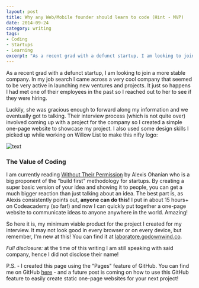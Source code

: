 ```yaml
---
layout: post
title: Why any Web/Mobile founder should learn to code (Hint - MVP)
date: 2014-09-24
category: writing
tags:
- Coding
- Startups
- Learning
excerpt: "As a recent grad with a defunct startup, I am looking to join a more stable company. In my job search I came across a very cool company that seemed to be very active in launching new ventures and projects. It just so happens I had..."
---
```


As a recent grad with a defunct startup, I am looking to join a more stable company. In my job search I came across a very cool company that seemed to be very active in launching new ventures and projects. It just so happens I had met one of their employees in the past so I reached out to her to see if they were hiring.

Luckily, she was gracious enough to forward along my information and we eventually got to talking. Their interview process (which is not quite over) involved coming up with a project for the company so I created a simple one-page website to showcase my project. I also used some design skills I picked up while working on Willow List to make this nifty logo:

![text](http://postachio-images.s3-website-us-east-1.amazonaws.com/1c303cdec342ea88d68a771630c26be0.png)

### The Value of Coding

I am currently reading [Without Their Permission](http://www.amazon.com/gp/product/1455520020/ref=as_li_tl?ie=UTF8&camp=1789&creative=390957&creativeASIN=1455520020&linkCode=as2&tag=willis0d-20&linkId=4AUMJC6MB4F3OGYS) by Alexis Ohanian who is a big proponent of the "build first" methodology for startups. By creating a super basic version of your idea and showing it to people, you can get a much bigger reaction than just talking about an idea. The best part is, as Alexis consistently points out, **anyone can do this!** I put in about 15 hours+ on Codeacademy (so far!) and now I can quickly put together a one-page website to communicate ideas to anyone anywhere in the world. Amazing!

So here it is, my minimum viable product for the project I created for my interview. It may not look good in every browser or on every device, but remember, I'm new at this! You can find it at [laboratore.godownwind.co](http://laboratore.godownwind.co).

_Full disclosure:_ at the time of this writing I am still speaking with said company, hence I did not disclose their name!

P.S. - I created this page using the “Pages" feature of GitHub. You can find me on GitHub [here](http://github.com/dseeman) - and a future post is coming on how to use this GitHub feature to easily create static one-page websites for your next project!
